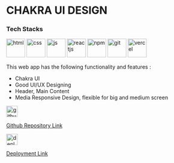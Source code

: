 <div>
      <div>
        <div>
            <h1>
                CHAKRA UI DESIGN
            </h1>
        </div>
        <div>
            <h3>
              Tech Stacks
            </h3>
            <div>
                <img width="50" height="50" src="https://img.icons8.com/?size=48&id=v8RpPQUwv0N8&format=png" alt="html" />
                <img width="50" height="50" src="https://img.icons8.com/?size=48&id=21278&format=png" alt="css" />
                <img width="50" height="50" src="https://img.icons8.com/?size=48&id=108784&format=png" alt="js" />
                <img width="50" height="50" src="https://img.icons8.com/?size=48&id=123603&format=png" alt="reactjs" />
                <img width="50" height="50" src="https://camo.githubusercontent.com/c8964623293594d87de9ed2460f7486a6ce521a8021627a0674677fd3450997b/68747470733a2f2f696d672e69636f6e73382e636f6d2f3f73697a653d34382669643d323438393526666f726d61743d706e67" alt="npm" />
                <img width="50" height="50" src="https://cdn-icons-png.flaticon.com/128/733/733553.png" alt="git"/>
                <img width="50" height="50" src="https://cdn-icons-png.flaticon.com/128/17468/17468924.png" alt="vercel" />
            </div>
            <p>
                This web app has the following functionality and features :
                <ul>
                    <li>Chakra UI</li>
                    <li>Good UI/UX Designing</li>
                    <li>Header, Main Content</li>
                    <li>Media Responsive Design, flexible for big and medium screen</li>
                </ul>
            </p>
        </div>
        <div>
            <a href="https://github.com/erjyotigoswami9/basic_chakra_design1" target="_blank">
            <div>
              <img width="30" height="30" src="https://cdn-icons-png.flaticon.com/128/733/733553.png" alt="githubRepoLink"/>
              <p>Github Repository Link</p>
            </div>
            </a>
            <a href="https://basic-chakra-design1.vercel.app/" target="_blank">
            <div>
                <img width="30" height="30" src="https://cdn-icons-png.flaticon.com/128/17468/17468924.png" alt="deployedLink" />
                <p>Deployment Link</p>
            </div>
            </a>
        </div>
      </div>
    </div>
